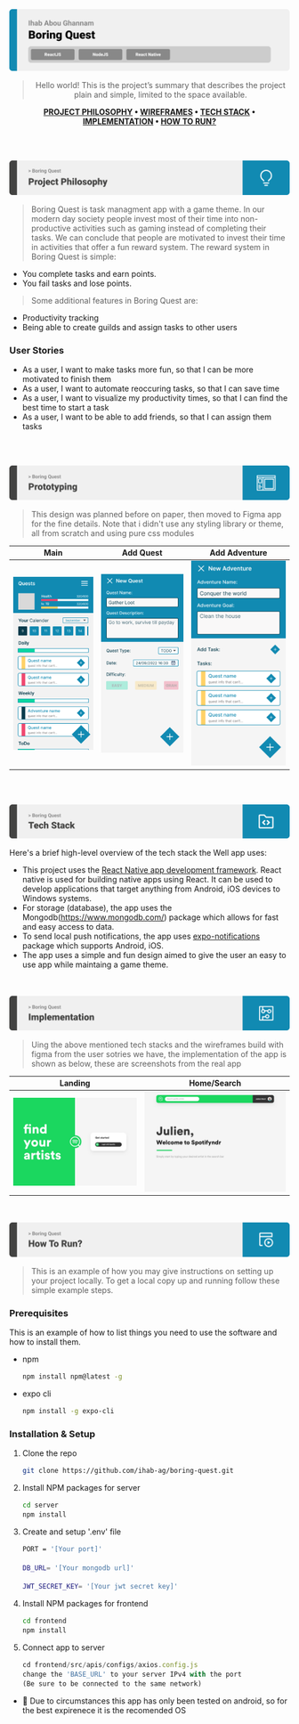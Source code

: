 <img src="./readme/title1.svg"/>

<div align="center">

> Hello world! This is the project’s summary that describes the project plain and simple, limited to the space available. 

**[PROJECT PHILOSOPHY](https://github.com/julescript/well_app#-project-philosophy) • [WIREFRAMES](https://github.com/julescript/well_app#-wireframes) • [TECH STACK](https://github.com/julescript/well_app#-tech-stack) • [IMPLEMENTATION](https://github.com/julescript/well_app#-impplementation) • [HOW TO RUN?](https://github.com/julescript/well_app#-how-to-run)**

</div>

<br><br>


<img src="./readme/title2.svg"/>

> Boring Quest is task managment app with a game theme. In our modern day society people invest most of their time into non-productive activities such as gaming instead of completing their tasks. We can conclude that people are motivated to invest their time in activities that offer a fun reward system.
> The reward system in Boring Quest is simple:
   - You complete tasks and earn points.
   - You fail tasks and lose points.
> Some additional features in Boring Quest are:
   - Productivity tracking
   - Being able to create guilds and assign tasks to other users
   
### User Stories
- As a user, I want to make tasks more fun, so that I can be more motivated to finish them
- As a user, I want to automate reoccuring tasks, so that I can save time
- As a user, I want to visualize my productivity times, so that I can find the best time to start a task
- As a user, I want to be able to add friends, so that I can assign them tasks

<br><br>

<img src="./readme/title3.svg"/>

> This design was planned before on paper, then moved to Figma app for the fine details.
Note that i didn't use any styling library or theme, all from scratch and using pure css modules

| Main  | Add Quest | Add Adventure  |
| -----------------| ----- | ----- |
| <img src='./readme/quests.png'/> | <img src='./readme/quest.png'> | <img src='./readme/adventure.png'> |

<!-- | Statistics  | Companions  |
| ----------------- | ----- |
| <img src='./readme/stats.png'/> | <img src='./readme/companions.png'/> | -->


<br><br>

<img src="./readme/title4.svg"/>

Here's a brief high-level overview of the tech stack the Well app uses:

- This project uses the [React Native app development framework](https://reactnative.dev/). React native is used for building native apps using React. It can be used to develop applications that target anything from Android, iOS devices to Windows systems.
- For storage (database), the app uses the Mongodb(https://www.mongodb.com/) package which allows for fast and easy access to data.
- To send local push notifications, the app uses [expo-notifications](https://docs.expo.dev/versions/latest/sdk/notifications) package which supports Android, iOS.
- The app uses a simple and fun design aimed to give the user an easy to use app while maintaing a game theme.



<br><br>
<img src="./readme/title5.svg"/>

> Uing the above mentioned tech stacks and the wireframes build with figma from the user sotries we have, the implementation of the app is shown as below, these are screenshots from the real app

| Landing  | Home/Search  |
| -----------------| -----|
| ![Landing](https://github.com/julescript/spotifyndr/blob/master/demo/Landing_Page.jpg) | ![Home/Search](https://github.com/julescript/spotifyndr/blob/master/demo/Search_Page.jpg) |


<br><br>
<img src="./readme/title6.svg"/>


> This is an example of how you may give instructions on setting up your project locally.
To get a local copy up and running follow these simple example steps.

### Prerequisites

This is an example of how to list things you need to use the software and how to install them.
* npm
  ```sh
  npm install npm@latest -g
  ```

* expo cli
  ```sh
  npm install -g expo-cli
  ```

### Installation & Setup

1. Clone the repo
   ```sh
   git clone https://github.com/ihab-ag/boring-quest.git
   ```
2. Install NPM packages for server
   ```sh
   cd server
   npm install
   ```
3. Create and setup '.env' file
   ```sh
   PORT = '[Your port]'

   DB_URL= '[Your mongodb url]'

   JWT_SECRET_KEY= '[Your jwt secret key]'
   ```
4. Install NPM packages for frontend
   ```sh
   cd frontend
   npm install
   ```
5. Connect app to server
   ```js
   cd frontend/src/apis/configs/axios.config.js
   change the 'BASE_URL' to your server IPv4 with the port
   (Be sure to be connected to the same network) 
   ```
- 🚨 Due to circumstances this app has only been tested on android, so for the best expirenece it is the recomended OS